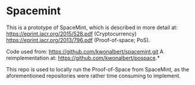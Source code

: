 # Spacemint

This is a prototype of SpaceMint, which is described in
more detail at:
https://eprint.iacr.org/2015/528.pdf (Cryptocurrency)
https://eprint.iacr.org/2013/796.pdf (Proof-of-space; PoS).

Code used from: https://github.com/kwonalbert/spacemint.git
A reimplementation at: https://github.com/kwonalbert/pospace.*

This repo is used to locally run the Proof-of-Space from SpaceMint, as the aforementioned repositories were rather time consuming to implement.
